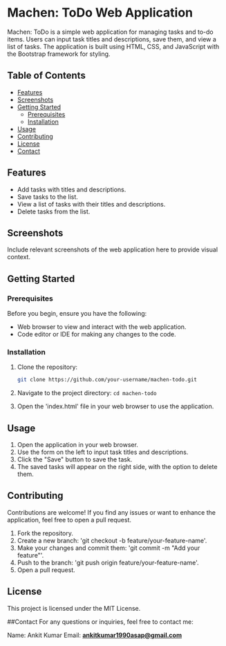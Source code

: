 # Machen: ToDo Web Application

Machen: ToDo is a simple web application for managing tasks and to-do items. Users can input task titles and descriptions, save them, and view a list of tasks. The application is built using HTML, CSS, and JavaScript with the Bootstrap framework for styling.

## Table of Contents

- [Features](#features)
- [Screenshots](#screenshots)
- [Getting Started](#getting-started)
  - [Prerequisites](#prerequisites)
  - [Installation](#installation)
- [Usage](#usage)
- [Contributing](#contributing)
- [License](#license)
- [Contact](#contact)

## Features

- Add tasks with titles and descriptions.
- Save tasks to the list.
- View a list of tasks with their titles and descriptions.
- Delete tasks from the list.

## Screenshots

Include relevant screenshots of the web application here to provide visual context.

## Getting Started

### Prerequisites

Before you begin, ensure you have the following:

- Web browser to view and interact with the web application.
- Code editor or IDE for making any changes to the code.

### Installation

1. Clone the repository:

   ```bash
   git clone https://github.com/your-username/machen-todo.git
2. Navigate to the project directory:
   ```cd machen-todo```
3. Open the 'index.html' file in your web browser to use the application.

## Usage

1. Open the application in your web browser.
2. Use the form on the left to input task titles and descriptions.
3. Click the "Save" button to save the task.
4. The saved tasks will appear on the right side, with the option to delete them.

## Contributing
Contributions are welcome! If you find any issues or want to enhance the application, feel free to open a pull request.

1. Fork the repository.
2. Create a new branch: 'git checkout -b feature/your-feature-name'.
3. Make your changes and commit them: 'git commit -m "Add your feature"'.
4. Push to the branch: 'git push origin feature/your-feature-name'.
5. Open a pull request.

## License
This project is licensed under the MIT License.

##Contact
For any questions or inquiries, feel free to contact me:

Name: Ankit Kumar
Email: <b>ankitkumar1990asap@gmail.com</b>
